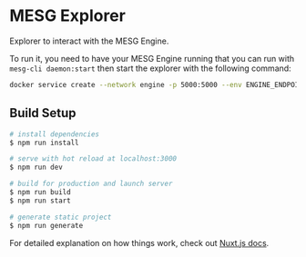 # MESG Explorer

Explorer to interact with the MESG Engine.

To run it, you need to have your MESG Engine running that you can run with `mesg-cli daemon:start` then start the explorer with the following command:

```bash
docker service create --network engine -p 5000:5000 --env ENGINE_ENDPOINT=engine:50052 mesg/explorer
```

## Build Setup

``` bash
# install dependencies
$ npm run install

# serve with hot reload at localhost:3000
$ npm run dev

# build for production and launch server
$ npm run build
$ npm run start

# generate static project
$ npm run generate
```

For detailed explanation on how things work, check out [Nuxt.js docs](https://nuxtjs.org).

